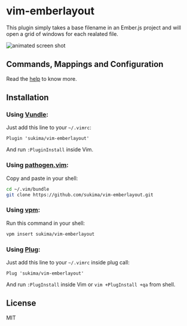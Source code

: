 # vim-emberlayout

This plugin simply takes a base filename in an Ember.js project and will open
a grid of windows for each realated file.

![animated screen shot](https://sukima.github.io/vim-emberlayout/vim-emberlayout.gif)

## Commands, Mappings and Configuration

Read the [help][txt-doc] to know more.

## Installation

### Using [Vundle][vundle]:

Just add this line to your `~/.vimrc`:

```vim
Plugin 'sukima/vim-emberlayout'
```

And run `:PluginInstall` inside Vim.

### Using [pathogen.vim][pathogen]:

Copy and paste in your shell:

```bash
cd ~/.vim/bundle
git clone https://github.com/sukima/vim-emberlayout.git
```

### Using [vpm][vpm]:

Run this command in your shell:

```bash
vpm insert sukima/vim-emberlayout
```

### Using [Plug][plug]:

Just add this line to your `~/.vimrc` inside plug call:

```vim
Plug 'sukima/vim-emberlayout'
```

And run `:PlugInstall` inside Vim or `vim +PlugInstall +qa` from shell.

## License

MIT

[pathogen]: https://github.com/tpope/vim-pathogen
[txt-doc]: https://raw.githubusercontent.com/sukima/vim-emberlayout/master/doc/emberlayout.txt
[vpm]: https://github.com/KevinSjoberg/vpm
[vundle]: https://github.com/gmarik/vundle
[plug]: https://github.com/junegunn/vim-plug
